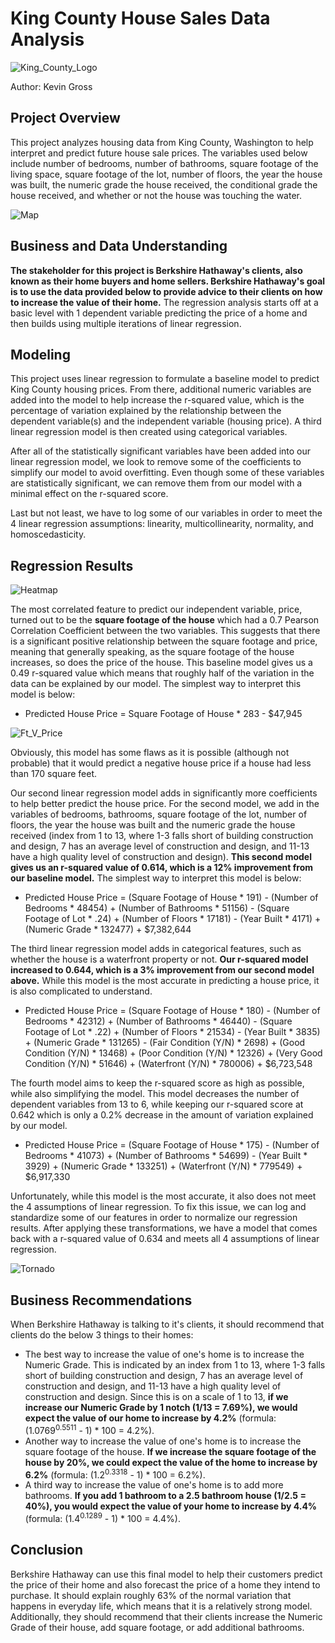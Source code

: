 # King County House Sales Data Analysis

![King_County_Logo](https://github.com/kevgross89/dsc-phase-2-project-v2-3/blob/main/Images/King%20County%20Housing%20Logo.jpg)

Author: Kevin Gross

## Project Overview

This project analyzes housing data from King County, Washington to help interpret and predict future house sale prices. The variables used below include number of bedrooms, number of bathrooms, square footage of the living space, square footage of the lot, number of floors, the year the house was built, the numeric grade the house received, the conditional grade the house received, and whether or not the house was touching the water. 

![Map](https://github.com/kevgross89/dsc-phase-2-project-v2-3/blob/main/Images/KC%20Map.jpg)

## Business and Data Understanding

**The stakeholder for this project is Berkshire Hathaway's clients, also known as their home buyers and home sellers. Berkshire Hathaway's goal is to use the data provided below to provide advice to their clients on how to increase the value of their home.** The regression analysis starts off at a basic level with 1 dependent variable predicting the price of a home and then builds using multiple iterations of linear regression. 

## Modeling

This project uses linear regression to formulate a baseline model to predict King County housing prices. From there, additional numeric variables are added into the model to help increase the r-squared value, which is the percentage of variation explained by the relationship between the dependent variable(s) and the independent variable (housing price). A third linear regression model is then created using categorical variables.

After all of the statistically significant variables have been added into our linear regression model, we look to remove some of the coefficients to simplify our model to avoid overfitting. Even though some of these variables are statistically significant, we can remove them from our model with a minimal effect on the r-squared score.

Last but not least, we have to log some of our variables in order to meet the 4 linear regression assumptions: linearity, multicollinearity, normality, and homoscedasticity. 

## Regression Results

![Heatmap](https://github.com/kevgross89/dsc-phase-2-project-v2-3/blob/main/Images/Correlation_Heatmap.png)

The most correlated feature to predict our independent variable, price, turned out to be the **square footage of the house** which had a 0.7 Pearson Correlation Coefficient between the two variables. This suggests that there is a significant positive relationship between the square footage and price, meaning that generally speaking, as the square footage of the house increases, so does the price of the house. This baseline model gives us a 0.49 r-squared value which means that roughly half of the variation in the data can be explained by our model. The simplest way to interpret this model is below:

* Predicted House Price = Square Footage of House * 283 - $47,945

![Ft_V_Price](https://github.com/kevgross89/dsc-phase-2-project-v2-3/blob/main/Images/Square_Ft_v_Price.png)

Obviously, this model has some flaws as it is possible (although not probable) that it would predict a negative house price if a house had less than 170 square feet.

Our second linear regression model adds in significantly more coefficients to help better predict the house price. For the second model, we add in the variables of bedrooms, bathrooms, square footage of the lot, number of floors, the year the house was built and the numeric grade the house received (index from 1 to 13, where 1-3 falls short of building construction and design, 7 has an average level of construction and design, and 11-13 have a high quality level of construction and design). **This second model gives us an r-squared value of 0.614, which is a 12% improvement from our baseline model.** The simplest way to interpret this model is below:

* Predicted House Price = (Square Footage of House * 191) - (Number of Bedrooms * 48454) + (Number of Bathrooms * 51156) - (Square Footage of Lot * .24) + (Number of Floors * 17181) - (Year Built * 4171) + (Numeric Grade * 132477) + $7,382,644

The third linear regression model adds in categorical features, such as whether the house is a waterfront property or not. **Our r-squared model increased to 0.644, which is a 3% improvement from our second model above.** While this model is the most accurate in predicting a house price, it is also complicated to understand.

* Predicted House Price = (Square Footage of House * 180) - (Number of Bedrooms * 42312) + (Number of Bathrooms * 46440) - (Square Footage of Lot * .22) + (Number of Floors * 21534) - (Year Built * 3835) + (Numeric Grade * 131265) - (Fair Condition (Y/N) * 2698) + (Good Condition (Y/N) * 13468) + (Poor Condition (Y/N) * 12326) + (Very Good Condition (Y/N) * 51646) + (Waterfront (Y/N) * 780006) + $6,723,548

The fourth model aims to keep the r-squared score as high as possible, while also simplifying the model. This model decreases the number of dependent variables from 13 to 6, while keeping our r-squared score at 0.642 which is only a 0.2% decrease in the amount of variation explained by our model. 

* Predicted House Price = (Square Footage of House * 175) - (Number of Bedrooms * 41073) + (Number of Bathrooms * 54699) - (Year Built * 3929) + (Numeric Grade * 133251) + (Waterfront (Y/N) * 779549) + $6,917,330

Unfortunately, while this model is the most accurate, it also does not meet the 4 assumptions of linear regression. To fix this issue, we can log and standardize some of our features in order to normalize our regression results. After applying these transformations, we have a model that comes back with a r-squared value of 0.634 and meets all 4 assumptions of linear regression.

![Tornado](https://github.com/kevgross89/dsc-phase-2-project-v2-3/blob/main/Images/Tornado.png)

## Business Recommendations

When Berkshire Hathaway is talking to it's clients, it should recommend that clients do the below 3 things to their homes:

* The best way to increase the value of one's home is to increase the Numeric Grade. This is indicated by an index from 1 to 13, where 1-3 falls short of building construction and design, 7 has an average level of construction and design, and 11-13 have a high quality level of construction and design. Since this is on a scale of 1 to 13, **if we increase our Numeric Grade by 1 notch (1/13 = 7.69%), we would expect the value of our home to increase by 4.2%** (formula: (1.0769<sup>0.5511</sup> - 1) * 100 = 4.2%).
* Another way to increase the value of one's home is to increase the square footage of the house. **If we increase the square footage of the house by 20%, we could expect the value of the home to increase by 6.2%** (formula: (1.2<sup>0.3318</sup> - 1) * 100 = 6.2%).
* A third way to increase the value of one's home is to add more bathrooms. **If you add 1 bathroom to a 2.5 bathroom house (1/2.5 = 40%), you would expect the value of your home to increase by 4.4%** (formula: (1.4<sup>0.1289</sup> - 1) * 100 = 4.4%).

## Conclusion

Berkshire Hathaway can use this final model to help their customers predict the price of their home and also forecast the price of a home they intend to purchase. It should explain roughly 63% of the normal variation that happens in everyday life, which means that it is a relatively strong model. Additionally, they should recommend that their clients increase the Numeric Grade of their house, add square footage, or add additional bathrooms.